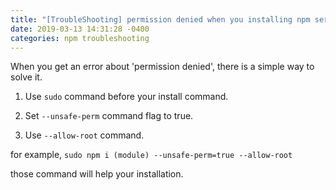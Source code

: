 ```yaml
---
title: "[TroubleShooting] permission denied when you installing npm services"
date: 2019-03-13 14:31:28 -0400
categories: npm troubleshooting
---
```

When you get an error about 'permission denied', there is a simple way to solve it.

1. Use `sudo` command before your install command.

2. Set `--unsafe-perm` command flag to true.

3. Use `--allow-root` command.

for example,
`sudo npm i (module) --unsafe-perm=true --allow-root`

those command will help your installation.
